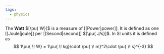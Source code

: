 ```yaml
---
tags:
  - physics
---
```


The **Watt** $[\pu{ W}]$ is a measure of [[Power|power]]. It is defined as one [[Joule|joule]] per [[Second|second]] $[\pu{ J/s}]$. In SI units it is defined as
$$
1\pu{ \! W} = 1\pu{ \! kg}\cdot \pu{ \! m}^2\cdot \pu{ \! s}^{-3}
$$
